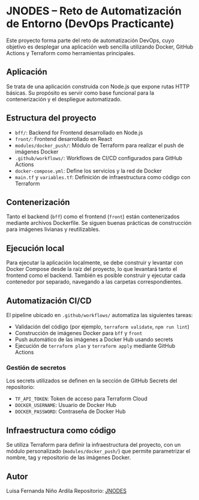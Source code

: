 # JNODES – Reto de Automatización de Entorno (DevOps Practicante)

Este proyecto forma parte del reto de automatización DevOps, cuyo objetivo es desplegar una aplicación web sencilla utilizando Docker, GitHub Actions y Terraform como herramientas principales.

## Aplicación

Se trata de una aplicación construida con Node.js que expone rutas HTTP básicas. Su propósito es servir como base funcional para la contenerización y el despliegue automatizado.

## Estructura del proyecto

* `bff/`: Backend for Frontend desarrollado en Node.js
* `front/`: Frontend desarrollado en React
* `modules/docker_push/`: Módulo de Terraform para realizar el push de imágenes Docker
* `.github/workflows/`: Workflows de CI/CD configurados para GitHub Actions
* `docker-compose.yml`: Define los servicios y la red de Docker
* `main.tf` y `variables.tf`: Definición de infraestructura como código con Terraform

## Contenerización

Tanto el backend (`bff`) como el frontend (`front`) están contenerizados mediante archivos Dockerfile. Se siguen buenas prácticas de construcción para imágenes livianas y reutilizables.

## Ejecución local

Para ejecutar la aplicación localmente, se debe construir y levantar con Docker Compose desde la raíz del proyecto, lo que levantará tanto el frontend como el backend. También es posible construir y ejecutar cada contenedor por separado, navegando a las carpetas correspondientes.

## Automatización CI/CD

El pipeline ubicado en `.github/workflows/` automatiza las siguientes tareas:

* Validación del código (por ejemplo, `terraform validate`, `npm run lint`)
* Construcción de imágenes Docker para `bff` y `front`
* Push automático de las imágenes a Docker Hub usando secrets
* Ejecución de `terraform plan` y `terraform apply` mediante GitHub Actions

### Gestión de secretos

Los secrets utilizados se definen en la sección de GitHub Secrets del repositorio:

* `TF_API_TOKEN`: Token de acceso para Terraform Cloud
* `DOCKER_USERNAME`: Usuario de Docker Hub
* `DOCKER_PASSWORD`: Contraseña de Docker Hub

## Infraestructura como código

Se utiliza Terraform para definir la infraestructura del proyecto, con un módulo personalizado (`modules/docker_push/`) que permite parametrizar el nombre, tag y repositorio de las imágenes Docker.

## Autor

Luisa Fernanda Niño Ardila
Repositorio: [JNODES](https://github.com/LuisaNiar/JNODES)

